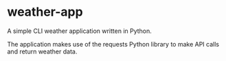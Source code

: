 # weather-app

A simple CLI weather application written in Python.

The application makes use of the requests Python library to make API calls and return weather data.